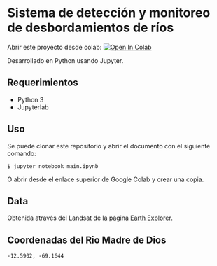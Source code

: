 # Sistema de detección y monitoreo de desbordamientos de ríos

Abrir este proyecto desde colab: [![Open In Colab](https://colab.research.google.com/assets/colab-badge.svg)](https://colab.research.google.com/github/luisfigueroaa/monitoreo-de-desbordamientos/blob/main/main.ipynb)

Desarrollado en Python usando Jupyter.

## Requerimientos

- Python 3
- Jupyterlab

## Uso

Se puede clonar este repositorio y abrir el documento con el siguiente comando: 

```
$ jupyter notebook main.ipynb
```

O abrir desde el enlace superior de Google Colab y crear una copia.

## Data

Obtenida através del Landsat de la página [Earth Explorer](https://earthexplorer.usgs.gov/).

## Coordenadas del Rio Madre de Dios

```-12.5902, -69.1644```
